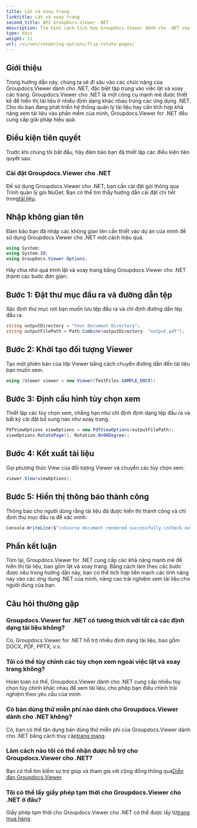 ```yaml
---
title: Lật và xoay trang
linktitle: Lật và xoay trang
second_title: API GroupDocs.Viewer .NET
description: Tìm hiểu cách tích hợp Groupdocs.Viewer dành cho .NET vào các ứng dụng của bạn để hiển thị, lật và xoay tài liệu liền mạch.
type: docs
weight: 12
url: /vi/net/rendering-options/flip-rotate-pages/
---
```

## Giới thiệu
Trong hướng dẫn này, chúng ta sẽ đi sâu vào các chức năng của Groupdocs.Viewer dành cho .NET, đặc biệt tập trung vào việc lật và xoay các trang. Groupdocs.Viewer cho .NET là một công cụ mạnh mẽ được thiết kế để hiển thị tài liệu ở nhiều định dạng khác nhau trong các ứng dụng .NET. Cho dù bạn đang phát triển hệ thống quản lý tài liệu hay cần tích hợp khả năng xem tài liệu vào phần mềm của mình, Groupdocs.Viewer for .NET đều cung cấp giải pháp hiệu quả.
## Điều kiện tiên quyết
Trước khi chúng tôi bắt đầu, hãy đảm bảo bạn đã thiết lập các điều kiện tiên quyết sau:
### Cài đặt Groupdocs.Viewer cho .NET
 Để sử dụng Groupdocs.Viewer cho .NET, bạn cần cài đặt gói thông qua Trình quản lý gói NuGet. Bạn có thể tìm thấy hướng dẫn cài đặt chi tiết trong[tài liệu](https://reference.groupdocs.com/viewer/net/).

## Nhập không gian tên
Đảm bảo bạn đã nhập các không gian tên cần thiết vào dự án của mình để sử dụng Groupdocs.Viewer cho .NET một cách hiệu quả.
```csharp
using System;
using System.IO;
using GroupDocs.Viewer.Options;
```

Hãy chia nhỏ quá trình lật và xoay trang bằng Groupdocs.Viewer cho .NET thành các bước đơn giản:
## Bước 1: Đặt thư mục đầu ra và đường dẫn tệp
Xác định thư mục nơi bạn muốn lưu tệp đầu ra và chỉ định đường dẫn tệp đầu ra.
```csharp
string outputDirectory = "Your Document Directory";
string outputFilePath = Path.Combine(outputDirectory, "output.pdf");
```
## Bước 2: Khởi tạo đối tượng Viewer
Tạo một phiên bản của lớp Viewer bằng cách chuyển đường dẫn đến tài liệu bạn muốn xem.
```csharp
using (Viewer viewer = new Viewer(TestFiles.SAMPLE_DOCX))
```
## Bước 3: Định cấu hình tùy chọn xem
Thiết lập các tùy chọn xem, chẳng hạn như chỉ định định dạng tệp đầu ra và bất kỳ cài đặt bổ sung nào như xoay trang.
```csharp
PdfViewOptions viewOptions = new PdfViewOptions(outputFilePath);
viewOptions.RotatePage(1, Rotation.On90Degree);
```
## Bước 4: Kết xuất tài liệu
Gọi phương thức View của đối tượng Viewer và chuyển các tùy chọn xem.
```csharp
viewer.View(viewOptions);
```
## Bước 5: Hiển thị thông báo thành công
Thông báo cho người dùng rằng tài liệu đã được hiển thị thành công và chỉ định thư mục đầu ra để xác minh.
```csharp
Console.WriteLine($"\nSource document rendered successfully.\nCheck output in {outputDirectory}.");
```

## Phần kết luận
Tóm lại, Groupdocs.Viewer for .NET cung cấp các khả năng mạnh mẽ để hiển thị tài liệu, bao gồm lật và xoay trang. Bằng cách làm theo các bước được nêu trong hướng dẫn này, bạn có thể tích hợp liền mạch các tính năng này vào các ứng dụng .NET của mình, nâng cao trải nghiệm xem tài liệu cho người dùng của bạn.
## Câu hỏi thường gặp
### Groupdocs.Viewer for .NET có tương thích với tất cả các định dạng tài liệu không?
Có, Groupdocs.Viewer for .NET hỗ trợ nhiều định dạng tài liệu, bao gồm DOCX, PDF, PPTX, v.v.
### Tôi có thể tùy chỉnh các tùy chọn xem ngoài việc lật và xoay trang không?
Hoàn toàn có thể, Groupdocs.Viewer dành cho .NET cung cấp nhiều tùy chọn tùy chỉnh khác nhau để xem tài liệu, cho phép bạn điều chỉnh trải nghiệm theo yêu cầu của mình.
### Có bản dùng thử miễn phí nào dành cho Groupdocs.Viewer dành cho .NET không?
 Có, bạn có thể tận dụng bản dùng thử miễn phí của Groupdocs.Viewer dành cho .NET bằng cách truy cập[trang mạng](https://releases.groupdocs.com/).
### Làm cách nào tôi có thể nhận được hỗ trợ cho Groupdocs.Viewer cho .NET?
 Bạn có thể tìm kiếm sự trợ giúp và tham gia với cộng đồng thông qua[Diễn đàn Groupdocs.Viewer](https://forum.groupdocs.com/c/viewer/9).
### Tôi có thể lấy giấy phép tạm thời cho Groupdocs.Viewer cho .NET ở đâu?
 Giấy phép tạm thời cho Groupdocs.Viewer cho .NET có thể được lấy từ[trang mua hàng](https://purchase.groupdocs.com/temporary-license/).